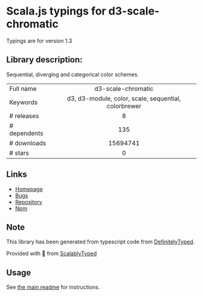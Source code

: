 
# Scala.js typings for d3-scale-chromatic

Typings are for version 1.3

## Library description:
Sequential, diverging and categorical color schemes.

|                    |                 |
| ------------------ | :-------------: |
| Full name          | d3-scale-chromatic |
| Keywords           | d3, d3-module, color, scale, sequential, colorbrewer |
| # releases         | 8 |
| # dependents       | 135 |
| # downloads        | 15694741 |
| # stars            | 0 |

## Links
- [Homepage](https://d3js.org/d3-scale-chromatic/)
- [Bugs](https://github.com/d3/d3-scale-chromatic/issues)
- [Repository](https://github.com/d3/d3-scale-chromatic)
- [Npm](https://www.npmjs.com/package/d3-scale-chromatic)
    


## Note
This library has been generated from typescript code from [DefinitelyTyped](https://definitelytyped.org).

Provided with :purple_heart: from [ScalablyTyped](https://github.com/oyvindberg/ScalablyTyped)

## Usage
See [the main readme](../../readme.md) for instructions.



